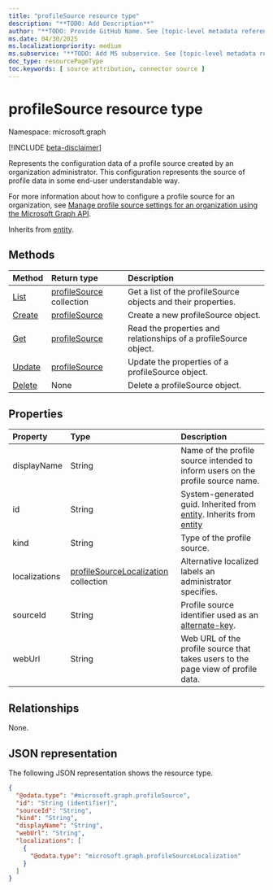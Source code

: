 ```yaml
---
title: "profileSource resource type"
description: "**TODO: Add Description**"
author: "**TODO: Provide GitHub Name. See [topic-level metadata reference](https://eng.ms/docs/products/microsoft-graph-service/microsoft-graph/document-apis/metadata)**"
ms.date: 04/30/2025
ms.localizationpriority: medium
ms.subservice: "**TODO: Add MS subservice. See [topic-level metadata reference](https://eng.ms/docs/products/microsoft-graph-service/microsoft-graph/document-apis/metadata)**"
doc_type: resourcePageType
toc.keywords: [ source attribution, connector source ]
---
```


# profileSource resource type

Namespace: microsoft.graph

[!INCLUDE [beta-disclaimer](../../includes/beta-disclaimer.md)]

Represents the configuration data of a profile source created by an organization administrator. This configuration represents the source of profile data in some end-user understandable way. 

For more information about how to configure a profile source for an organization, see [Manage profile source settings for an organization using the Microsoft Graph API](/graph/profilesource-configure-settings).


Inherits from [entity](../resources/entity.md).


## Methods
|Method|Return type|Description|
|:---|:---|:---|
|[List](../api/peopleadminsettings-list-profilesources.md)|[profileSource](../resources/profilesource.md) collection|Get a list of the profileSource objects and their properties.|
|[Create](../api/peopleadminsettings-post-profilesources.md)|[profileSource](../resources/profilesource.md)|Create a new profileSource object.|
|[Get](../api/profilesource-get.md)|[profileSource](../resources/profilesource.md)|Read the properties and relationships of a profileSource object.|
|[Update](../api/profilesource-update.md)|[profileSource](../resources/profilesource.md)|Update the properties of a profileSource object.|
|[Delete](../api/peopleadminsettings-delete-profilesources.md)|None|Delete a profileSource object.|

## Properties
|Property|Type|Description|
|:---|:---|:---|
|displayName|String|Name of the profile source intended to inform users on the profile source name.|
|id|String|System-generated guid. Inherited from [entity](../resources/entity.md). Inherits from [entity](../resources/entity.md)|
|kind|String|Type of the profile source.|
|localizations|[profileSourceLocalization](../resources/profilesourcelocalization.md) collection|Alternative localized labels an administrator specifies.|
|sourceId|String|Profile source identifier used as an [alternate-key](https://github.com/microsoft/api-guidelines/blob/vNext/graph/patterns/alternate-key.md).|
|webUrl|String|Web URL of the profile source that takes users to the page view of profile data.|

## Relationships
None.

## JSON representation
The following JSON representation shows the resource type.
<!-- {
  "blockType": "resource",
  "keyProperty": "id",
  "@odata.type": "microsoft.graph.profileSource",
  "baseType": "microsoft.graph.entity",
  "openType": false
}
-->
``` json
{
  "@odata.type": "#microsoft.graph.profileSource",
  "id": "String (identifier)",
  "sourceId": "String",
  "kind": "String",
  "displayName": "String",
  "webUrl": "String",
  "localizations": [
    {
      "@odata.type": "microsoft.graph.profileSourceLocalization"
    }
  ]
}
```

